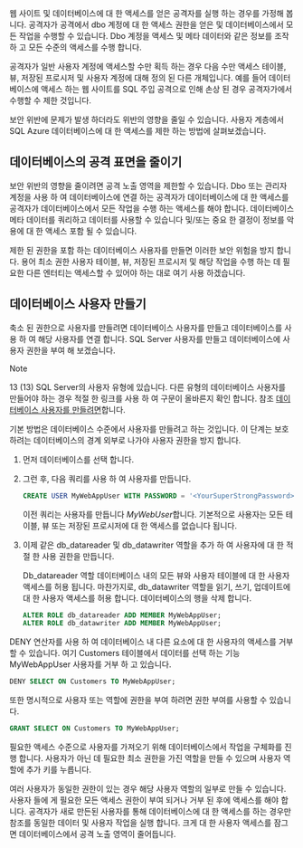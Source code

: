 웹 사이트 및 데이터베이스에 대 한 액세스를 얻은 공격자를 실행 하는 경우를 가정해 봅니다. 공격자가 공격에서 dbo 계정에 대 한 액세스 권한을 얻은 및 데이터베이스에서 모든 작업을 수행할 수 있습니다. Dbo 계정을 액세스 및 메타 데이터와 같은 정보를 조작 하 고 모든 수준의 액세스를 수행 합니다.

공격자가 일반 사용자 계정에 액세스할 수만 획득 하는 경우 다음 수만 액세스 테이블, 뷰, 저장된 프로시저 및 사용자 계정에 대해 정의 된 다른 개체입니다. 예를 들어 데이터베이스에 액세스 하는 웹 사이트를 SQL 주입 공격으로 인해 손상 된 경우 공격자가에서 수행할 수 제한 것입니다.

보안 위반에 문제가 발생 하더라도 위반의 영향을 줄일 수 있습니다. 사용자 계층에서 SQL Azure 데이터베이스에 대 한 액세스를 제한 하는 방법에 살펴보겠습니다.

## <a name="reduce-the-attack-surface-of-the-database"></a>데이터베이스의 공격 표면을 줄이기

보안 위반의 영향을 줄이려면 공격 노출 영역을 제한할 수 있습니다. Dbo 또는 관리자 계정을 사용 하 여 데이터베이스에 연결 하는 공격자가 데이터베이스에 대 한 액세스를 공격자가 데이터베이스에서 모든 작업을 수행 하는 액세스를 해야 합니다. 데이터베이스 메타 데이터를 쿼리하고 데이터를 사용할 수 있습니다 및/또는 중요 한 결정이 정보를 악용에 대 한 액세스 포함 될 수 있습니다.

제한 된 권한을 포함 하는 데이터베이스 사용자를 만들면 이러한 보안 위험을 방지 합니다. 용어 최소 권한 사용자 테이블, 뷰, 저장된 프로시저 및 해당 작업을 수행 하는 데 필요한 다른 엔터티는 액세스할 수 있어야 하는 대로 여기 사용 하겠습니다.

## <a name="create-a-database-user"></a>데이터베이스 사용자 만들기

축소 된 권한으로 사용자를 만들려면 데이터베이스 사용자를 만들고 데이터베이스를 사용 하 여 해당 사용자를 연결 합니다. SQL Server 사용자를 만들고 데이터베이스에 사용자 권한을 부여 해 보겠습니다.

> [!Note]
> 13 (13) SQL Server의 사용자 유형에 있습니다. 다른 유형의 데이터베이스 사용자를 만들어야 하는 경우 적절 한 링크를 사용 하 여 구문이 올바른지 확인 합니다. 참조 [데이터베이스 사용자를 만들려면](https://docs.microsoft.com/sql/relational-databases/security/authentication-access/create-a-database-user?view=sql-server-2017)합니다.

기본 방법은 데이터베이스 수준에서 사용자를 만들려고 하는 것입니다. 이 단계는 보호 하려는 데이터베이스의 경계 외부로 나가야 사용자 권한을 방지 합니다.

1. 먼저 데이터베이스를 선택 합니다.
2. 그런 후, 다음 쿼리를 사용 하 여 사용자를 만듭니다.

   ```sql
   CREATE USER MyWebAppUser WITH PASSWORD = '<YourSuperStrongPassword>';
   ```

   이전 쿼리는 사용자를 만듭니다 *MyWebUser*합니다. 기본적으로 사용자는 모든 테이블, 뷰 또는 저장된 프로시저에 대 한 액세스를 없습니다 됩니다.

3. 이제 같은 db_datareader 및 db_datawriter 역할을 추가 하 여 사용자에 대 한 적절 한 사용 권한을 만듭니다.

   Db_datareader 역할 데이터베이스 내의 모든 뷰와 사용자 테이블에 대 한 사용자 액세스를 허용 됩니다. 마찬가지로, db_datawriter 역할을 읽기, 쓰기, 업데이트에 대 한 사용자 액세스를 허용 합니다. 데이터베이스의 행을 삭제 합니다.

   ```sql
   ALTER ROLE db_datareader ADD MEMBER MyWebAppUser;
   ALTER ROLE db_datawriter ADD MEMBER MyWebAppUser;
   ```

DENY 연산자를 사용 하 여 데이터베이스 내 다른 요소에 대 한 사용자의 액세스를 거부할 수 있습니다. 여기 Customers 테이블에서 데이터를 선택 하는 기능 MyWebAppUser 사용자를 거부 하 고 있습니다.

```sql
DENY SELECT ON Customers TO MyWebAppUser;
```

또한 명시적으로 사용자 또는 역할에 권한을 부여 하려면 권한 부여를 사용할 수 있습니다.

```sql
GRANT SELECT ON Customers TO MyWebAppUser;
```

필요한 액세스 수준으로 사용자를 가져오기 위해 데이터베이스에서 작업을 구체화를 진행 합니다. 사용자가 아닌 데 필요한 최소 권한을 가진 역할을 만들 수 있으며 사용자 역할에 추가 키를 누릅니다.

여러 사용자가 동일한 권한이 있는 경우 해당 사용자 역할의 일부로 만들 수 있습니다. 사용자 들에 게 필요한 모든 액세스 권한이 부여 되거나 거부 된 후에 액세스를 해야 합니다.
공격자가 새로 만든된 사용자를 통해 데이터베이스에 대 한 액세스를 하는 경우만 참조를 동일한 데이터 및 사용자 작업을 실행 합니다. 크게 대 한 사용자 액세스를 잠그면 데이터베이스에서 공격 노출 영역이 줄어듭니다.
